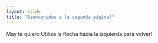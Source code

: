 ```yaml
---
layout: slide
title: "Bienvenidos a la segunda página!"
---
```

May te quiero
Utiliza la flecha hacia la izquierda para volver!
